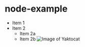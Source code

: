 # node-example
* Item 1
* Item 2
  * Item 2a
  * Item 2b
![Image of Yaktocat](https://github.com/henrimeh/nodejs55/blob/master/Mot%C3%B6rhead_england.jpg)
